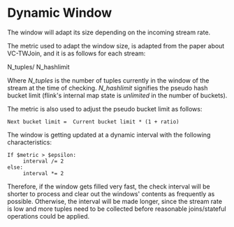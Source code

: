 # Dynamic Window 

The window will adapt its size depending on the incoming stream rate. 

The metric used to adapt the window size, is adapted from 
the paper about VC-TWJoin, and it is as follows for each stream: 

N_tuples/ N_hashlimit 

Where *N_tuples* is the number of tuples currently in the window of the stream 
at the time of checking. 
*N_hashlimit* signifies the pseudo hash bucket limit
(flink's internal map state is *unlimited* in the number of buckets).

The metric is also used to adjust the pseudo bucket limit as follows: 
```
Next bucket limit =  Current bucket limit * (1 + ratio) 
```


The window is getting updated at a dynamic interval with the following characteristics: 
```
If $metric > $epsilon: 
     interval /= 2
else: 
     interval *= 2
```

Therefore, if the window gets filled very fast, the check interval will be shorter 
to process and clear out the windows' contents as frequently as possible. 
Otherwise, the interval will be made longer, since the stream rate is low and more 
tuples need to be collected before reasonable joins/stateful operations could be 
applied. 

